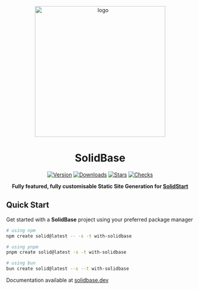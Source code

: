 <div align="center">
  <a href="https://solidbase.dev" target="_blank">
    <img width="350" src=".github/solidbase.png" alt="logo">
  </a>
  
  # SolidBase
  [![Version](https://img.shields.io/npm/v/@kobalte/solidbase.svg?style=for-the-badge&color=blue&logo=npm)](https://www.npmjs.com/package/@kobalte/solidbase)
  [![Downloads](https://img.shields.io/npm/dm/@kobalte/solidbase.svg?style=for-the-badge&color=green&logo=npm)](https://www.npmjs.com/package/@kobalte/solidbase)
  [![Stars](https://img.shields.io/github/stars/kobaltedev/solidbase.svg?style=for-the-badge&color=yellow&logo=github)](https://github.com/kobaltedev/solidbase)
  [![Checks](https://img.shields.io/github/checks-status/kobaltedev/solidbase/main?style=for-the-badge&logo=github)](https://github.com/kobaltedev/solidbase/actions)
  
  **Fully featured, fully customisable Static Site Generation for [SolidStart](https://github.com/solidjs/solid-start)**
</div>

## Quick Start

Get started with a **SolidBase** project using your preferred package manager

```bash
# using npm
npm create solid@latest -- -s -t with-solidbase
```

```bash
# using pnpm
pnpm create solid@latest -s -t with-solidbase
```

```bash
# using bun
bun create solid@latest --s --t with-solidbase
```

Documentation available at [solidbase.dev](https://solidbase.dev)
